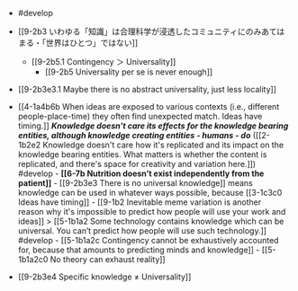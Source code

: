 - #develop

- [[9-2b3 いわゆる「知識」は合理科学が浸透したコミュニティにのみあてはまる・「世界はひとつ」ではない]]
	- [[9-2b5.1 Contingency ＞ Universality]]
		- [[9-2b5 Universality per se is never enough]]

- [[9-2b3e3.1 Maybe there is no abstract universality, just less locality]]

- [[4-1a4b6b When ideas are exposed to various contexts (i.e., different people-place-time) they often find unexpected match. Ideas have timing.]]
	***Knowledge doesn't care its effects for the knowledge bearing entities, although knowledge creating entities - humans - do*** ([[2-1b2e2 Knowledge doesn't care how it's replicated and its impact on the knowledge bearing entities. What matters is whether the content is replicated, and there's space for creativity and variation here.]]) #develop - **[[6-7b Nutrition doesn’t exist independently from the patient]]**
		- [[9-2b3e3 There is no universal knowledge]] means knowledge can be used in whatever ways possible, because [[3-1c3c0 Ideas have timing]]
			- [[9-1b2 Inevitable meme variation is another reason why it's impossible to predict how people will use your work and ideas]] > [[5-1b1a2 Some technology contains knowledge which can be universal. You can’t predict how people will use such technology.]] #develop
				- [[5-1b1a2c Contingency cannot be exhaustively accounted for, because that amounts to predicting minds and knowledge]]
					- [[5-1b1a2c0 No theory can exhaust reality]]

- [[9-2b3e4 Specific knowledge ≠ Universality]]

